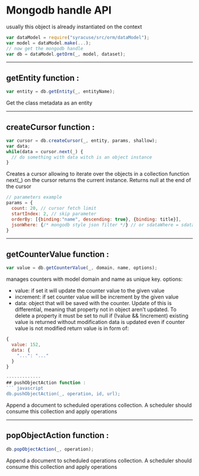 # Mongodb handle API  
usually this object is already instantiated on the context
```javascript
var dataModel = require("syracuse/src/orm/dataModel");
var model = dataModel.make(...);
// now get the mongodb handle
var db = dataModel.getOrm(_, model, dataset);  
```

-------------
## getEntity function :
``` javascript
var entity = db.getEntity(_, entityName);
```
Get the class metadata as an entity


-------------
## createCursor function :
``` javascript
var cursor = db.createCursor(_, entity, params, shallow);
var data;
while(data = cursor.next(_) {
  // do something with data witch is an object instance
}
```
Creates a cursor allowing to iterate over the objects in a collection
function next(_) on the cursor returns the current instance. Returns null at the end of the cursor

```javascript
// parameters example
params = {
  count: 20, // cursor fetch limit
  startIndex: 2, // skip parameter
  orderBy: [{binding:"name", descending: true}, {binding: title}],
  jsonWhere: {/* mongodb style json filter */} // or sdataWhere = sdataClause or where = parsed_expression_object
}
```

-------------
## getCounterValue function :
``` javascript
var value = db.getCounterValue(_, domain, name, options);
```
manages counters with model domain and name as unique key. 
options:
* value: if set it will update the counter value to the given value
* increment: if set counter value will be increment by the given value
* data: object that will be saved with the counter. Update of this is differential, meaning that property not in object
    aren't updated. To delete a property it must be set to null
if (!value && !increment) existing value is returned without modification
data is updated even if counter value is not modified
return value is in form of:
``` javascript
{
  value: 152,
  data: {
    "...": "..."
  }
}

-------------
## pushObjectAction function :
``` javascript
db.pushObjectAction(_, operation, id, url);
```
Append a document to scheduled operations collection. A scheduler should consume this collection and apply operations 

-------------
## popObjectAction function :
``` javascript
db.popObjectAction(_, operation);
```
Append a document to scheduled operations collection. A scheduler should consume this collection and apply operations 


